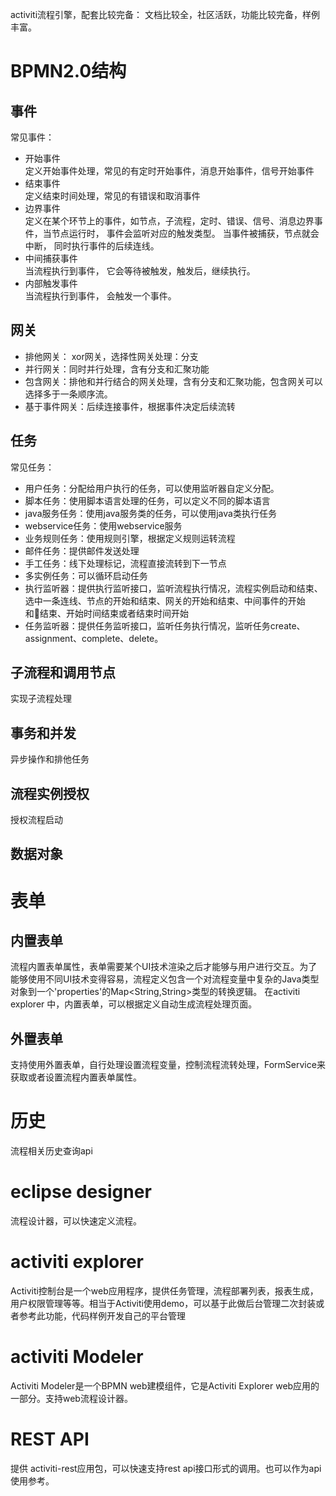 activiti流程引擎，配套比较完备：
文档比较全，社区活跃，功能比较完备，样例丰富。

# BPMN2.0结构
## 事件
常见事件：  
*  开始事件  
   定义开始事件处理，常见的有定时开始事件，消息开始事件，信号开始事件
*  结束事件  
   定义结束时间处理，常见的有错误和取消事件  
*  边界事件  
   定义在某个环节上的事件，如节点，子流程，定时、错误、信号、消息边界事件，当节点运行时， 事件会监听对应的触发类型。 当事件被捕获，节点就会中断， 同时执行事件的后续连线。
*  中间捕获事件  
   当流程执行到事件， 它会等待被触发，触发后，继续执行。   
*  内部触发事件  
   当流程执行到事件， 会触发一个事件。

## 网关
*  排他网关： xor网关，选择性网关处理：分支
*  并行网关：同时并行处理，含有分支和汇聚功能
*  包含网关：排他和并行结合的网关处理，含有分支和汇聚功能，包含网关可以选择多于一条顺序流。
*  基于事件网关：后续连接事件，根据事件决定后续流转
## 任务
常见任务：  
*  用户任务：分配给用户执行的任务，可以使用监听器自定义分配。
*  脚本任务：使用脚本语言处理的任务，可以定义不同的脚本语言  
*  java服务任务：使用java服务类的任务，可以使用java类执行任务  
*  webservice任务：使用webservice服务
*  业务规则任务：使用规则引擎，根据定义规则运转流程
*  邮件任务：提供邮件发送处理
*  手工任务：线下处理标记，流程直接流转到下一节点
*  多实例任务：可以循环启动任务
*  执行监听器：提供执行监听接口，监听流程执行情况，流程实例启动和结束、选中一条连线、节点的开始和结束、网关的开始和结束、中间事件的开始和结束、开始时间结束或者结束时间开始
*  任务监听器：提供任务监听接口，监听任务执行情况，监听任务create、assignment、complete、delete。

## 子流程和调用节点
实现子流程处理

## 事务和并发
异步操作和排他任务

## 流程实例授权
授权流程启动

## 数据对象

# 表单
## 内置表单
流程内置表单属性，表单需要某个UI技术渲染之后才能够与用户进行交互。为了能够使用不同UI技术变得容易，流程定义包含一个对流程变量中复杂的Java类型对象到一个'properties'的Map<String,String>类型的转换逻辑。
在activiti explorer 中，内置表单，可以根据定义自动生成流程处理页面。

## 外置表单
支持使用外置表单，自行处理设置流程变量，控制流程流转处理，FormService来获取或者设置流程内置表单属性。

# 历史
流程相关历史查询api


# eclipse designer
流程设计器，可以快速定义流程。

# activiti explorer  
Activiti控制台是一个web应用程序，提供任务管理，流程部署列表，报表生成，用户权限管理等等。相当于Activiti使用demo，可以基于此做后台管理二次封装或者参考此功能，代码样例开发自己的平台管理

# activiti Modeler  
Activiti Modeler是一个BPMN web建模组件，它是Activiti Explorer web应用的一部分。支持web流程设计器。

# REST API
提供 activiti-rest应用包，可以快速支持rest api接口形式的调用。也可以作为api使用参考。
